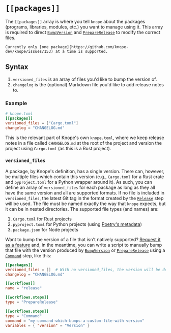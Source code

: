 # `[[packages]]`

The `[[packages]]` array is where you tell `knope` about the packages (programs, libraries, modules, etc.) you want to manage using it. This array is required to direct [`BumpVersion`] and [`PrepareRelease`] to modify the correct files.

```admonish warning
Currently only [one package](https://github.com/knope-dev/knope/issues/153) at a time is supported.
```

## Syntax

1. `versioned_files` is an array of files you'd like to bump the version of.
2. `changelog` is the (optional) Markdown file you'd like to add release notes to.

### Example

```toml
# knope.toml
[[packages]]
versioned_files = ["Cargo.toml"]
changelog = "CHANGELOG.md"
```

This is the relevant part of Knope's own `knope.toml`, where we keep release notes in a file called `CHANGELOG.md` at the root of the project and version the project using `Cargo.toml` (as this is a Rust project).

### `versioned_files`

A package, by Knope's definition, has a single version. There can, however, be multiple files which contain this version (e.g., `Cargo.toml` for a Rust crate and `pyproject.toml` for a Python wrapper around it). As such, you can define an array of `versioned_files` for each package as long as they all have the same version and all are supported formats. If no file is included in `versioned_files`, the latest Git tag in the format created by the [`Release`] step will be used. The file must be named exactly the way that `knope` expects, but it can be in nested directories. The supported file types (and names) are:

1. `Cargo.toml` for Rust projects
2. `pyproject.toml` for Python projects (using [Poetry's metadata](https://python-poetry.org))
3. `package.json` for Node projects

Want to bump the version of a file that isn't natively supported? [Request it as a feature] and, in the meantime, you can write a script to manually bump that file with the version produced by [`BumpVersion`] or [`PrepareRelease`] using a [`Command`] step, like this:

```toml
[[packages]]
versioned_files = []  # With no versioned_files, the version will be determined via Git tag
changelog = "CHANGELOG.md"

[[workflows]]
name = "release"

[[workflows.steps]]
type = "PrepareRelease"

[[workflows.steps]]
type = "Command"
command = "my-command-which-bumps-a-custom-file-with version"
variables = { "version" = "Version" }
```

[`bumpversion`]: ./step/BumpVersion.md
[`preparerelease`]: ./step/PrepareRelease.md
[`release`]: ./step/Release.md
[`command`]: ./step/Command.md
[request it as a feature]: https://github.com/knope-dev/knope/issues
